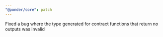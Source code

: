 ```yaml
---
"@ponder/core": patch
---
```


Fixed a bug where the type generated for contract functions that return no outputs was invalid
